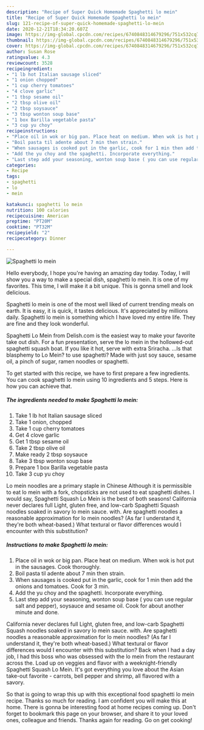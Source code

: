 ```yaml
---
description: "Recipe of Super Quick Homemade Spaghetti lo mein"
title: "Recipe of Super Quick Homemade Spaghetti lo mein"
slug: 121-recipe-of-super-quick-homemade-spaghetti-lo-mein
date: 2020-12-21T18:34:20.607Z
image: https://img-global.cpcdn.com/recipes/6740848314679296/751x532cq70/spaghetti-lo-mein-recipe-main-photo.jpg
thumbnail: https://img-global.cpcdn.com/recipes/6740848314679296/751x532cq70/spaghetti-lo-mein-recipe-main-photo.jpg
cover: https://img-global.cpcdn.com/recipes/6740848314679296/751x532cq70/spaghetti-lo-mein-recipe-main-photo.jpg
author: Susan Rose
ratingvalue: 4.3
reviewcount: 3528
recipeingredient:
- "1 lb hot Italian sausage sliced"
- "1 onion chopped"
- "1 cup cherry tomatoes"
- "4 clove garlic"
- "1 tbsp sesame oil"
- "2 tbsp olive oil"
- "2 tbsp soysauce"
- "3 tbsp wonton soup base"
- "1 box Barilla vegetable pasta"
- "3 cup yu choy"
recipeinstructions:
- "Place oil in wok or big pan. Place heat on medium. When wok is hot put in the sausages. Cook thoroughly."
- "Boil pasta til adente about 7 min then strain."
- "When sausages is cooked put in the garlic, cook for 1 min then add the onions and tomatoes. Cook for 3 min."
- "Add the yu choy and the spaghetti. Incorporate everything."
- "Last step add your seasoning, wonton soup base ( you can use regular salt and pepper), soysauce and sesame oil. Cook for about another minute and done."
categories:
- Recipe
tags:
- spaghetti
- lo
- mein

katakunci: spaghetti lo mein 
nutrition: 100 calories
recipecuisine: American
preptime: "PT20M"
cooktime: "PT32M"
recipeyield: "2"
recipecategory: Dinner

---
```



![Spaghetti lo mein](https://img-global.cpcdn.com/recipes/6740848314679296/751x532cq70/spaghetti-lo-mein-recipe-main-photo.jpg)

Hello everybody, I hope you're having an amazing day today. Today, I will show you a way to make a special dish, spaghetti lo mein. It is one of my favorites. This time, I will make it a bit unique. This is gonna smell and look delicious.

Spaghetti lo mein is one of the most well liked of current trending meals on earth. It is easy, it is quick, it tastes delicious. It's appreciated by millions daily. Spaghetti lo mein is something which I have loved my entire life. They are fine and they look wonderful.

Spaghetti Lo Mein from Delish.com is the easiest way to make your favorite take out dish. For a fun presentation, serve the lo mein in the hollowed-out spaghetti squash boat. If you like it hot, serve with extra Sriracha. …Is that blasphemy to Lo Mein? to use spaghetti? Made with just soy sauce, sesame oil, a pinch of sugar, ramen noodles or spaghetti.


To get started with this recipe, we have to first prepare a few ingredients. You can cook spaghetti lo mein using 10 ingredients and 5 steps. Here is how you can achieve that.

<!--inarticleads1-->

##### The ingredients needed to make Spaghetti lo mein:

1. Take 1 lb hot Italian sausage sliced
1. Take 1 onion, chopped
1. Take 1 cup cherry tomatoes
1. Get 4 clove garlic
1. Get 1 tbsp sesame oil
1. Take 2 tbsp olive oil
1. Make ready 2 tbsp soysauce
1. Take 3 tbsp wonton soup base
1. Prepare 1 box Barilla vegetable pasta
1. Take 3 cup yu choy


Lo mein noodles are a primary staple in Chinese Although it is permissible to eat lo mein with a fork, chopsticks are not used to eat spaghetti dishes. I would say, Spaghetti Squash Lo Mein is the best of both seasons! California never declares full Light, gluten free, and low-carb Spaghetti Squash noodles soaked in savory lo mein sauce. with. Are spaghetti noodles a reasonable approximation for lo mein noodles? (As far I understand it, they&#39;re both wheat-based.) What textural or flavor differences would I encounter with this substitution? 

<!--inarticleads2-->

##### Instructions to make Spaghetti lo mein:

1. Place oil in wok or big pan. Place heat on medium. When wok is hot put in the sausages. Cook thoroughly.
1. Boil pasta til adente about 7 min then strain.
1. When sausages is cooked put in the garlic, cook for 1 min then add the onions and tomatoes. Cook for 3 min.
1. Add the yu choy and the spaghetti. Incorporate everything.
1. Last step add your seasoning, wonton soup base ( you can use regular salt and pepper), soysauce and sesame oil. Cook for about another minute and done.


California never declares full Light, gluten free, and low-carb Spaghetti Squash noodles soaked in savory lo mein sauce. with. Are spaghetti noodles a reasonable approximation for lo mein noodles? (As far I understand it, they&#39;re both wheat-based.) What textural or flavor differences would I encounter with this substitution? Back when I had a day job, I had this boss who was obsessed with the lo mein from the restaurant across the. Load up on veggies and flavor with a weeknight-friendly Spaghetti Squash Lo Mein. It&#39;s got everything you love about the Asian take-out favorite - carrots, bell pepper and shrimp, all flavored with a savory. 

So that is going to wrap this up with this exceptional food spaghetti lo mein recipe. Thanks so much for reading. I am confident you will make this at home. There is gonna be interesting food at home recipes coming up. Don't forget to bookmark this page on your browser, and share it to your loved ones, colleague and friends. Thanks again for reading. Go on get cooking!
